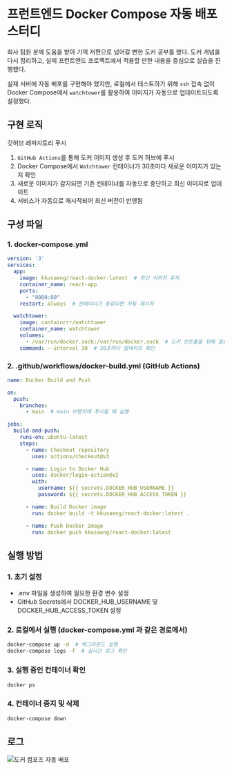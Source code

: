 # 프런트엔드 Docker Compose 자동 배포 스터디

회사 팀원 분께 도움을 받아 기억 저편으로 넘어갈 뻔한 도커 공부를 했다. 도커 개념을 다시 정리하고, 실제 프런트엔드 프로젝트에서 적용할 만한 내용을 중심으로 실습을 진행했다.

실제 서버에 자동 배포를 구현해야 했지만, 로컬에서 테스트하기 위해 `ssh` 접속 없이 Docker Compose에서 `watchtower`를 활용하여 이미지가 자동으로 업데이트되도록 설정했다.

## 구현 로직

깃허브 레파지토리 푸시

1. `GitHub Actions`를 통해 도커 이미지 생성 후 도커 허브에 푸시
2. Docker Compose에서 `Watchtower` 컨테이너가 30초마다 새로운 이미지가 있는지 확인
3. 새로운 이미지가 감지되면 기존 컨테이너를 자동으로 중단하고 최신 이미지로 업데이트
4. 서비스가 자동으로 재시작되어 최신 버전이 반영됨

## 구성 파일

### 1. docker-compose.yml
```yml
version: '3'
services:
  app:
    image: kkusaeng/react-docker:latest  # 최신 이미지 유지
    container_name: react-app
    ports:
      - "8080:80"
    restart: always  # 컨테이너가 종료되면 자동 재시작

  watchtower:
    image: containrrr/watchtower
    container_name: watchtower
    volumes:
      - /var/run/docker.sock:/var/run/docker.sock  # 도커 컨트롤을 위해 필요
    command: --interval 30  # 30초마다 업데이트 확인
```
### 2. .github/workflows/docker-build.yml (GitHub Actions)
```yml
name: Docker Build and Push

on:
  push:
    branches:
      - main  # main 브랜치에 푸시될 때 실행

jobs:
  build-and-push:
    runs-on: ubuntu-latest
    steps:
      - name: Checkout repository
        uses: actions/checkout@v3

      - name: Login to Docker Hub
        uses: docker/login-action@v2
        with:
          username: ${{ secrets.DOCKER_HUB_USERNAME }}
          password: ${{ secrets.DOCKER_HUB_ACCESS_TOKEN }}

      - name: Build Docker image
        run: docker build -t kkusaeng/react-docker:latest .

      - name: Push Docker image
        run: docker push kkusaeng/react-docker:latest
```

## 실행 방법

### 1. 초기 설정

- .env 파일을 생성하여 필요한 환경 변수 설정
- GitHub Secrets에서 DOCKER_HUB_USERNAME 및 DOCKER_HUB_ACCESS_TOKEN 설정

### 2. 로컬에서 실행 (docker-compose.yml 과 같은 경로에서)
```bash
docker-compose up -d  # 백그라운드 실행
docker-compose logs -f  # 실시간 로그 확인
```
### 3. 실행 중인 컨테이너 확인
```bash
docker ps
```
### 4. 컨테이너 중지 및 삭제
```bash
docker-compose down
```

## 로그

<img src="https://github.com/user-attachments/assets/4d5c71ee-40b6-4a26-8f02-f6f9b5cf789e" alt="도커 컴포즈 자동 배포" >
